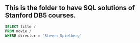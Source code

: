 

## This is the folder to have SQL solutions of Stanford DB5 courses.

```SQL
SELECT title /
FROM movie /
WHERE director = 'Steven Spielberg'
```
